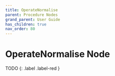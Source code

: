 ```yaml
---
title: OperateNormalise
parent: Procedure Nodes
grand_parent: User Guide
has_children: true
nav_order: 80
---
```

# OperateNormalise Node

TODO
{: .label .label-red }
